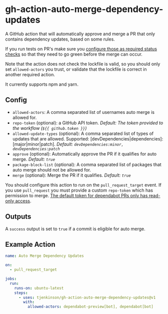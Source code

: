 # gh-action-auto-merge-dependency-updates

A GitHub action that will automatically approve and merge a PR that only contains dependency updates, based on some rules.

If you run tests on PR's make sure you [configure those as required status checks](https://docs.github.com/en/github/administering-a-repository/enabling-required-status-checks) so that they need to go green before the merge can occur.

Note that the action does not check the lockfile is valid, so you should only set `allowed-actors` you trust, or validate that the lockfile is correct in another required action.

It currently supports npm and yarn.

## Config

- `allowed-actors`: A comma separated list of usernames auto merge is allowed for.
- `repo-token` (optional): a GitHub API token. _Default: The token provided to the workflow (`${{ github.token }}`)_
- `allowed-update-types` (optional): A comma separated list of types of updates that are allowed. Supported: [devDependencies|dependencies]:[major|minor|patch]. _Default: `devDependencies:minor, devDependencies:patch`_
- `approve` (optional): Automatically approve the PR if it qualifies for auto merge. _Default: `true`_
- `package-block-list` (optional): A comma separated list of packages that auto merge should not be allowed for.
- `merge` (optional): Merge the PR if it qualifies. _Default: `true`_

You should configure this action to run on the `pull_request_target` event. If you use `pull_request` you must provide a custom `repo-token` which has permission to merge. [The default token for dependabot PRs only has read-only access](https://github.blog/changelog/2021-02-19-github-actions-workflows-triggered-by-dependabot-prs-will-run-with-read-only-permissions/).

## Outputs
A `success` output is set to `true` if a commit is eligible for auto merge.

## Example Action

```yaml
name: Auto Merge Dependency Updates

on:
  - pull_request_target

jobs:
  run:
    runs-on: ubuntu-latest
    steps:
      - uses: tjenkinson/gh-action-auto-merge-dependency-updates@v1
        with:
          allowed-actors: dependabot-preview[bot], dependabot[bot]
```
